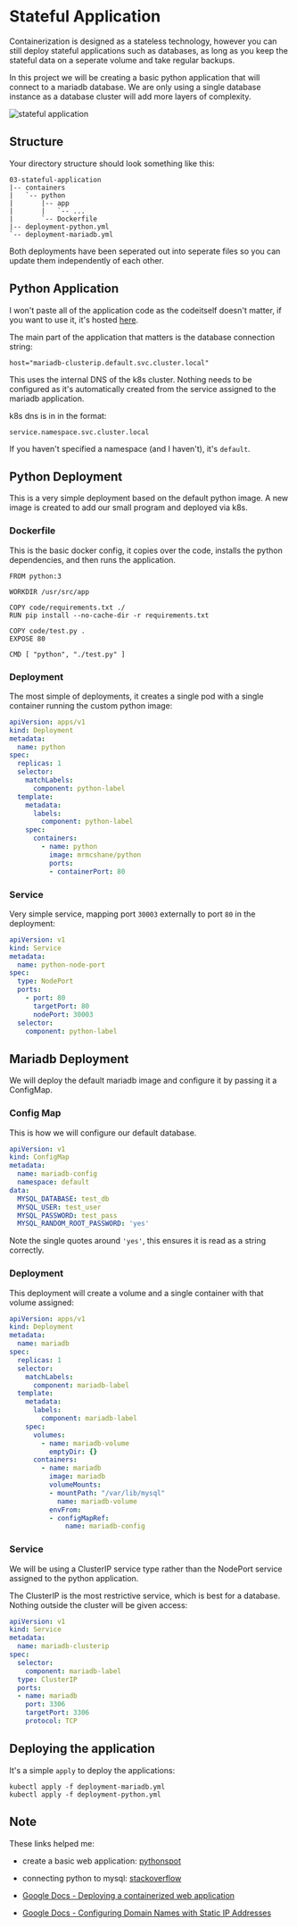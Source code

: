 # Stateful Application

Containerization is designed as a stateless technology, however you can still deploy stateful applications such as databases, as long as you keep the stateful data on a seperate volume and take regular backups.

In this project we will be creating a basic python application that will connect to a mariadb database.
We are only using a single database instance as a database cluster will add more layers of complexity.

![stateful application](../img/03_stateful.png "stateful application")

## Structure

Your directory structure should look something like this:
```
03-stateful-application
|-- containers
|   `-- python
|       |-- app
|       |   `-- ...
|       `-- Dockerfile
|-- deployment-python.yml
`-- deployment-mariadb.yml
```

Both deployments have been seperated out into seperate files so you can update them independently of each other.

## Python Application

I won't paste all of the application code as the codeitself doesn't matter, if you want to use it, it's hosted [here](https://github.com/mrmcshane/k8s-training/blob/master/03-stateful-application/containers/python/code/test.py).

The main part of the application that matters is the database connection string:
```shell
host="mariadb-clusterip.default.svc.cluster.local"
```
This uses the internal DNS of the k8s cluster. Nothing needs to be configured as it's automatically created from the service assigned to the mariadb application.

k8s dns is in in the format:
```shell
service.namespace.svc.cluster.local
```
If you haven't specified a namespace (and I haven't), it's `default`.

## Python Deployment

This is a very simple deployment based on the default python image.
A new image is created to add our small program and deployed via k8s.

### Dockerfile

This is the basic docker config, it copies over the code, installs the python dependencies, and then runs the application.
```
FROM python:3

WORKDIR /usr/src/app

COPY code/requirements.txt ./
RUN pip install --no-cache-dir -r requirements.txt

COPY code/test.py .
EXPOSE 80

CMD [ "python", "./test.py" ]
```

### Deployment

The most simple of deployments, it creates a single pod with a single container running the custom python image:
```yaml
apiVersion: apps/v1
kind: Deployment
metadata:
  name: python
spec:
  replicas: 1
  selector:
    matchLabels:
      component: python-label
  template:
    metadata:
      labels:
        component: python-label
    spec:
      containers:
        - name: python
          image: mrmcshane/python
          ports:
          - containerPort: 80
```

### Service

Very simple service, mapping port `30003` externally to port `80` in the deployment:
```yaml
apiVersion: v1
kind: Service
metadata:
  name: python-node-port
spec:
  type: NodePort
  ports:
    - port: 80
      targetPort: 80
      nodePort: 30003
  selector:
    component: python-label
```


## Mariadb Deployment

We will deploy the default mariadb image and configure it by passing it a ConfigMap.

### Config Map

This is how we will configure our default database.
```yaml
apiVersion: v1
kind: ConfigMap
metadata:
  name: mariadb-config
  namespace: default
data:
  MYSQL_DATABASE: test_db
  MYSQL_USER: test_user
  MYSQL_PASSWORD: test_pass
  MYSQL_RANDOM_ROOT_PASSWORD: 'yes'
```
Note the single quotes around `'yes'`, this ensures it is read as a string correctly.

### Deployment

This deployment will create a volume and a single container with that volume assigned:
```yaml
apiVersion: apps/v1
kind: Deployment
metadata:
  name: mariadb
spec:
  replicas: 1
  selector:
    matchLabels:
      component: mariadb-label
  template:
    metadata:
      labels:
        component: mariadb-label
    spec:
      volumes:
        - name: mariadb-volume
          emptyDir: {}
      containers:
        - name: mariadb
          image: mariadb
          volumeMounts:
          - mountPath: "/var/lib/mysql"
            name: mariadb-volume
          envFrom:
          - configMapRef:
              name: mariadb-config
```

### Service

We will be using a ClusterIP service type rather than the NodePort service assigned to the python application. 

The ClusterIP is the most restrictive service, which is best for a database. Nothing outside the cluster will be given access:

```yaml
apiVersion: v1
kind: Service
metadata:  
  name: mariadb-clusterip
spec:
  selector:    
    component: mariadb-label
  type: ClusterIP
  ports:  
  - name: mariadb
    port: 3306
    targetPort: 3306
    protocol: TCP
```

## Deploying the application

It's a simple `apply` to deploy the applications:
```shell
kubectl apply -f deployment-mariadb.yml
kubectl apply -f deployment-python.yml
```


## Note

These links helped me:

- create a basic web application: [pythonspot](https://pythonspot.com/flask-web-app-with-python/)

- connecting python to mysql: [stackoverflow](https://stackoverflow.com/questions/51191563/connecting-python-and-mysql-in-docker-docker-compose)

- [Google Docs - Deploying a containerized web application](https://cloud.google.com/kubernetes-engine/docs/tutorials/hello-app)

- [Google Docs - Configuring Domain Names with Static IP Addresses](https://cloud.google.com/kubernetes-engine/docs/tutorials/configuring-domain-name-static-ip)

